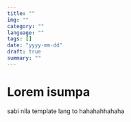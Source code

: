 ```yaml
---
title: ""
img: ""
category: ""
language: ""
tags: []
date: "yyyy-mm-dd"
draft: true
summary: ""
---
```


# Lorem isumpa

sabi nila template lang to hahahahhahaha